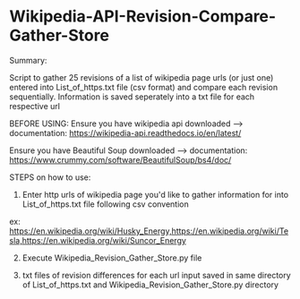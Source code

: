 # Wikipedia-API-Revision-Compare-Gather-Store
Summary:

Script to gather 25 revisions of  a list of wikipedia page urls (or just one) entered into List_of_https.txt file (csv format) and compare each revision sequentially. Information is saved seperately into a txt file for each respective url

BEFORE USING:
Ensure you have wikipedia api downloaded --> documentation: https://wikipedia-api.readthedocs.io/en/latest/

Ensure you have Beautiful Soup downloaded --> documentation: https://www.crummy.com/software/BeautifulSoup/bs4/doc/

STEPS on how to use:
1. Enter http urls of wikipedia page you'd like to gather information for into List_of_https.txt file following csv convention

ex: https://en.wikipedia.org/wiki/Husky_Energy,https://en.wikipedia.org/wiki/Tesla,https://en.wikipedia.org/wiki/Suncor_Energy

2. Execute  Wikipedia_Revision_Gather_Store.py file

3. txt files of revision differences for each url input saved in same directory of List_of_https.txt and Wikipedia_Revision_Gather_Store.py directory
